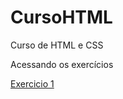 # CursoHTML
 Curso de HTML e CSS

 Acessando os exercícios

 <a href="https://joaofurlann.github.io/Exercicios/ex001" target ="Blank">Exercicio 1</a>
